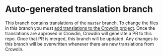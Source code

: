 # Auto-generated translation branch

This branch contains translations of the `master` branch. To change the files
in this branch you must [add translations to the Crowdin project](https://crowdin.com/project/armada-alliance).
Once the translations are approved in Crowdin, Crowdin will generate a PR to
this repo. Once that PR is merged, this branch will be updated. Any changes to
this branch will be overwritten whenever there are new translations from Crowdin.
